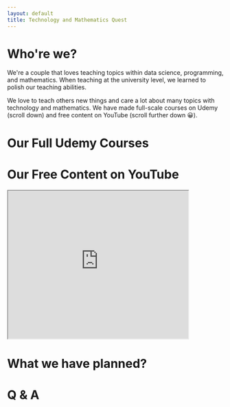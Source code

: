 ```yaml
---
layout: default
title: Technology and Mathematics Quest
---
```


# Who're we?

We're a couple that loves teaching topics within data science, programming, and mathematics. When teaching at the university level, we learned to polish our teaching abilities. 

We love to teach others new things and care a lot about many topics with technology and mathematics. We have made full-scale courses on Udemy (scroll down) and free content on YouTube (scroll further down &#128512;).

# Our Full Udemy Courses

# Our Free Content on YouTube

<iframe width="420" height="345" src="https://www.youtube.com/embed/tgbNymZ7vqY">
</iframe>

# What we have planned?

# Q & A
